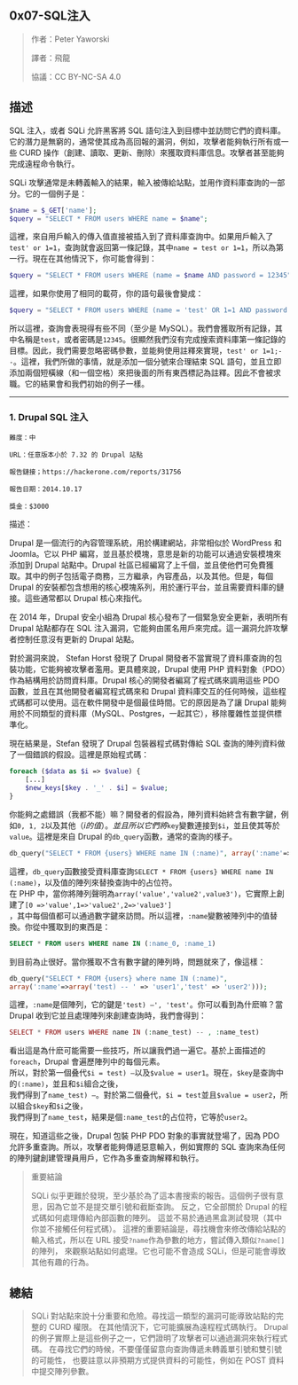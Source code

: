 ## **0x07-SQL注入**

>作者：Peter Yaworski
>
>譯者：飛龍
>
>協議：CC BY-NC-SA 4.0

## **描述**
SQL 注入，或者 SQLi 允許黑客將 SQL 語句注入到目標中並訪問它們的資料庫。它的潛力是無窮的，通常使其成為高回報的漏洞，例如，攻擊者能夠執行所有或一些 CURD 操作（創建、讀取、更新、刪除）來獲取資料庫信息。攻擊者甚至能夠完成遠程命令執行。

SQLi 攻擊通常是未轉義輸入的結果，輸入被傳給站點，並用作資料庫查詢的一部分。它的一個例子是：

```PHP
$name = $_GET['name'];
$query = "SELECT * FROM users WHERE name = $name";
```
這裡，來自用戶輸入的傳入值直接被插入到了資料庫查詢中。如果用戶輸入了`test' or 1=1`，查詢就會返回第一條記錄，其中`name = test or 1=1`，所以為第一行。現在在其他情況下，你可能會得到：

```php
$query = "SELECT * FROM users WHERE (name = $name AND password = 12345");
```

這裡，如果你使用了相同的載荷，你的語句最後會變成：
```php
$query = "SELECT * FROM users WHERE (name = 'test' OR 1=1 AND password = 12345");
```
所以這裡，查詢會表現得有些不同（至少是 MySQL）。我們會獲取所有記錄，其中名稱是`test`，或者密碼是`12345`。很顯然我們沒有完成搜索資料庫第一條記錄的目標。因此，我們需要忽略密碼參數，並能夠使用註釋來實現，`test' or 1=1;--`。這裡，我們所做的事情，就是添加一個分號來合理結束 SQL 語句，並且立即添加兩個短橫線（和一個空格）來把後面的所有東西標記為註釋。因此不會被求職。它的結果會和我們初始的例子一樣。


---

### **1. Drupal SQL 注入**
```
難度：中

URL：任意版本小於 7.32 的 Drupal 站點

報告鏈接；https://hackerone.com/reports/31756

報告日期：2014.10.17

獎金：$3000
```
描述：

Drupal 是一個流行的內容管理系統，用於構建網站，非常相似於 WordPress 和 Joomla。它以 PHP 編寫，並且基於模塊，意思是新的功能可以通過安裝模塊來添加到 Drupal 站點中。Drupal 社區已經編寫了上千個，並且使他們可免費獲取。其中的例子包括電子商務，三方繼承，內容產品，以及其他。但是，每個 Drupal 的安裝都包含想用的核心模塊系列，用於運行平台，並且需要資料庫的鏈接。這些通常都以 Drupal 核心來指代。

在 2014 年，Drupal 安全小組為 Drupal 核心發布了一個緊急安全更新，表明所有 Drupal 站點都存在 SQL 注入漏洞，它能夠由匿名用戶來完成。這一漏洞允許攻擊者控制任意沒有更新的 Drupal 站點。

對於漏洞來說， Stefan Horst 發現了 Drupal 開發者不當實現了資料庫查詢的包裝功能，它能夠被攻擊者濫用。更具體來說，Drupal 使用 PHP 資料對象（PDO）作為結構用於訪問資料庫。Drupal 核心的開發者編寫了程式碼來調用這些 PDO 函數，並且在其他開發者編寫程式碼來和 Drupal 資料庫交互的任何時候，這些程式碼都可以使用。這在軟件開發中是個最佳時間。它的原因是為了讓 Drupal 能夠用於不同類型的資料庫（MySQL、Postgres，一起其它），移除覆雜性並提供標準化。


現在結果是，Stefan 發現了 Drupal 包裝器程式碼對傳給 SQL 查詢的陣列資料做了一個錯誤的假設。這裡是原始程式碼：

```php
foreach ($data as $i => $value) {
    [...]
    $new_keys[$key . '_' . $i] = $value;
}
```

你能夠之處錯誤（我都不能）嘛？開發者的假設為，陣列資料始終含有數字鍵，例如`0, 1, 2`以及其他（$i的值）。並且所以它們將$`key`變數連接到`$i`，並且使其等於`value`。這裡是來自 Drupal 的`db_query`函數，通常的查詢的樣子。

```php
db_query("SELECT * FROM {users} WHERE name IN (:name)", array(':name'=>array('user1','user2')));
```

這裡，`db_query`函數接受資料庫查詢`SELECT * FROM {users} WHERE name IN (:name)`，以及值的陣列來替換查詢中的占位符。
<br>
在 PHP 中，當你將陣列聲明為`array('value','value2',value3')`，它實際上創建了`[0 =>'value',1=>'value2',2=>'value3']`
<br>
，其中每個值都可以通過數字鍵來訪問。所以這裡，`:name`變數被陣列中的值替換。你從中獲取到的東西是：

```SQL
SELECT * FROM users WHERE name IN (:name_0, :name_1)
```
到目前為止很好。當你獲取不含有數字鍵的陣列時，問題就來了，像這樣：

```php
db_query("SELECT * FROM {users} where name IN (:name)",
array(':name'=>array('test) -- ' => 'user1','test' => 'user2')));
```

這裡，`:name`是個陣列，它的鍵是`'test) –', 'test'`。你可以看到為什麽嘛？當 Drupal 收到它並且處理陣列來創建查詢時，我們會得到：

```php
SELECT * FROM users WHERE name IN (:name_test) -- , :name_test)
```

看出這是為什麽可能需要一些技巧，所以讓我們過一遍它。基於上面描述的`foreach`，Drupal 會遍歷陣列中的每個元素。
<br>
所以，對於第一個叠代`$i = test) –`以及`$value = user1`。現在，`$key`是查詢中的`(:name)`，並且和`$i`組合之後，
<br>
我們得到了`name_test) –`。對於第二個叠代，`$i = test`並且`$value = user2`，所以組合`$key`和`$i`之後，
<br>
我們得到了`name_test`，結果是個`:name_test`的占位符，它等於`user2`。

現在，知道這些之後，Drupal 包裝 PHP PDO 對象的事實就登場了，因為 PDO 允許多重查詢。所以，攻擊者能夠傳遞惡意輸入，例如實際的 SQL 查詢來為任何的陣列鍵創建管理員用戶，它作為多重查詢解釋和執行。

>重要結論
>
>SQLi 似乎更難於發現，至少基於為了這本書搜索的報告。這個例子很有意思，因為它並不是提交單引號和截斷查詢。
>反之，它全部關於 Drupal 的程式碼如何處理傳給內部函數的陣列。
>這並不易於通過黑盒測試發現（其中你並不接觸任何程式碼）。
>這裡的重要結論是，尋找機會來修改傳給站點的輸入格式，所以在 URL 接受`?name`作為參數的地方，嘗試傳入類似`?name[]`的陣列，
>來觀察站點如何處理。它也可能不會造成 SQLi，但是可能會導致其他有趣的行為。


## **總結**

>SQLi 對站點來說十分重要和危險。尋找這一類型的漏洞可能導致站點的完整的 CURD 權限。
>在其他情況下，它可能擴展為遠程程式碼執行。
>Drupal 的例子實際上是這些例子之一，它們證明了攻擊者可以通過漏洞來執行程式碼。
>在尋找它們的時候，不要僅僅留意向查詢傳遞未轉義單引號和雙引號的可能性，
>也要註意以非預期方式提供資料的可能性，例如在 POST 資料中提交陣列參數。


